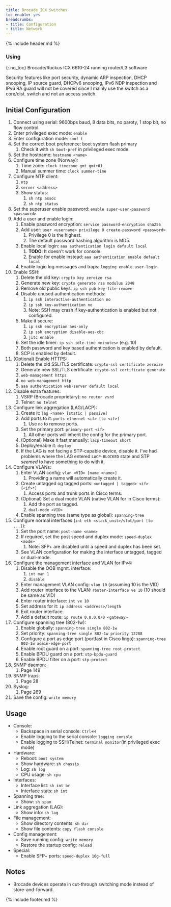 ```yaml
---
title: Brocade ICX Switches
toc_enable: yes
breadcrumbs:
- title: Configuration
- title: Network
---
```

{% include header.md %}

### Using
{:.no_toc}
Brocade/Ruckus ICX 6610-24 running router/L3 software

Security features like port security, dynamic ARP inspection, DHCP snooping, IP source guard, DHCPv6 snooping, IPv6 NDP inspection and IPv6 RA guard will not be covered since I mainly use the switch as a core/dist. switch and not an access switch.

## Initial Configuration

1. Connect using serial: 9600bps baud, 8 data bits, no paroty, 1 stop bit, no flow control.
2. Enter privileged exec mode: `enable`
3. Enter configuration mode: `conf t`
4. Set the correct boot preference: boot system flash primary
   1. Check it with `sh boot-pref` in privileged exec mode.
5. Set the hostname: `hostname <name>`
6. Configure time zone (Norway):
   1. Time zone: `clock timezone gmt gmt+01`
   2. Manual summer time: `clock summer-time`
7. Configure NTP client:
   1. `ntp`
   2. `server <address>`
   3. Show status:
      1. `sh ntp assoc`
      2. `sh ntp status`
8. Set the superuser enable password: `enable super-user-password <password>`
9. Add a user and enable login:
   1. Enable password encryption: `service password-encryption sha256`
   2. Add user: `user <username> privilege 0 create-password <password>`
      1. Privilege 0 is the highest.
      2. The default password hashing algorithm is MD5.
   3. Enable local login: `aaa authentication login default local`
      1. **TODO**: It doesn't work for console.
      2. Enable for enable instead: `aaa authentication enable default local`
   4. Enable login log messages and traps: `logging enable user-login`
10. Enable SSH:
    1. Delete the old key: `crypto key zeroize rsa`
    2. Generate new key: `crypto generate rsa modulus 2048`
    3. Remove old public keys: `ip ssh pub-key-file remove`
    4. Disable unused authentication methods:
       1. `ip ssh interactive-authentication no`
       2. `ip ssh key-authentication no`
       3. Note: SSH may crash if key-authentication is enabled but not configured.
    5. Make it secure:
       1. `ip ssh encryption aes-only`
       2. `ip ssh encryption disable-aes-cbc`
       3. `jitc enable`
    6. Set the idle timer: `ip ssh idle-time <minutes>` (e.g. 10)
    7. Both password and key based authentication is enabled by default.
    8. SCP is enabled by default.
11. (Optional) Enable HTTPS:
    1. Delete the old SSL/TLS certificate: `crypto-ssl certificate zeroize`
    2. Generate new SSL/TLS certificate: `crypto-ssl certificate generate`
    3. `web-management https`
    4. `no web-management http`
    5. `aaa authentication web-server default local`
12. Disable extra features:
    1. VSRP (Brocade proprietary): `no router vsrd`
    2. Telner: `no telnet`
13. Configure link aggregation (LAG/LACP):
    1. Create it: `lag <name> [static | passive]`
    2. Add ports to it: `ports ethernet <if> [to <if>]`
       1. Use `no` to remove ports.
    3. Set the primary port: `primary-port <if>`
       1. All other ports will inherit the config for the primary port.
    4. (Optional) Make it fast manually: `lacp-timeout short`
    5. Deploy/enable it: `deploy`
    6. If the LAG is not facing a STP-capable device, disable it. I've had problems where the LAG entered `LACP-BLOCKED` state and STP _seemed_ to have something to do with it.
14. Configure VLANs:
    1. Enter VLAN config: `vlan <VID> [name <name>]`
       1. Providing a name will automatically create it.
    2. Create untagged og tagged ports: `<untagged | tagged> <if> [<if>*]`
       1. Access ports and trunk ports in Cisco terms.
    3. (Optional) Set a dual mode VLAN (native VLAN for in Cisco terms):
       1. Add the port as tagged.
       2. `dual-mode <VID>`
    4. Enable spanning tree (same type as global): `spanning-tree`
15. Configure normal interfaces (`int eth <stack_unit>/slot/port [to ...]`):
    1. Set the port name: `post-name <name>`
    2. If required, set the post speed and duplex mode: `speed-duplex <mode>`
       1. Note: SFP+ are disabled until a speed and duplex has been set.
    3. See VLAN configuration for making the interface untagged, tagged or dual-mode.
16. Configure the management interface and VLAN for IPv4:
    1. Disable the OOB mgmt. interface:
       1. `int man 1`
       2. `disable`
    2. Enter management VLAN config: `vlan 10` (assuming 10 is the VID)
    3. Add router interface to the VLAN: `router-interface ve 10` (10 should be same as VID)
    4. Enter router interface: `int ve 10`
    5. Set address for it: `ip address <address>/length`
    6. Exit router interface.
    7. Add a default route: `ip route 0.0.0.0/0 <gateway>`
17. Configure spanning tree (802-1w):
    1. Enable globally: `spanning-tree single 802-1w`
    2. Set priority: `spanning-tree single 802-1w priority 12288`
    3. Configure a port as edge port (portfast in Cisco lingo): `spanning-tree 802-1w admin-edge-port`
    4. Enable root guard on a port: `spanning-tree root-protect`
    5. Enable BPDU guard on a port: `stp-bpdu-guard`
    6. Enable BPDU filter on a port: `stp-protect`
18. SNMP daemon:
    1. Page 149
19. SNMP traps:
    1. Page 28
20. Syslog:
    1. Page 269
21. Save the config: `write memory`

## Usage

- Console:
  - Backspace in serial console: `Ctrl+H`
  - Enable logging to the serial console: `logging console`
  - Enable logging to SSH/Telnet: `terminal monitor`(in privileged exec mode)
- Hardware:
  - Reboot: `boot system`
  - Show hardware: `sh chassis`
  - Log: `sh log`
  - CPU usage: `sh cpu`
- Interfaces:
  - Interface list: `sh int br`
  - Interface stats: `sh int`
- Spanning tree:
  - Show: `sh span`
- Link aggregation (LAG):
  - Show info: `sh lag`
- File management:
  - Show directory contents: `sh dir`
  - Show file contents: `copy flash console`
- Config management:
  - Save running config: `write memory`
  - Restore the startup config: `reload`
- Special:
  - Enable SFP+ ports: `speed-duplex 10g-full`

## Notes

- Brocade devices operate in cut-through switching mode instead of store-and-forward.

{% include footer.md %}
